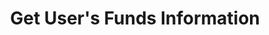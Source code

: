---
title: Get User's Funds Information
position_number: 4
type: get
description: /v1/future-u/user/balance/list
content_markdown: |-

              #### **Limit Flow Rules**

              200/s/apikey
left_code_blocks:
    -
        code_block: "public void getMarketConfig() {\r\n\tString text = HttpUtil.get(URL + \"/data/api/user/v1/getMarketConfig\");\r\n\tSystem.out.println(text);\r\n}"
        title: Java
        language: java
right_code_blocks:
    - code_block: |-
        {
         "msgInfo": {
            "code": "",
            "msg": ""
          },
          "msg": "",
          "data": [
            {
              "availableBalance": 0,      //Available balance
              "coin": "",                 //Currency
              "isolatedMargin": 0,        //Frozen isolated margin
              "openOrderMarginFrozen": 0, //Frozen order
              "crossedMargin": 0,         //Crossed Margin
              "bonus": 0,                 //Bouns
              "coupon": 0,                //Coupon
              "walletBalance": 0          //Balance
            }
          ],
          "code": 200
        }
      title: Response
      language: json
---